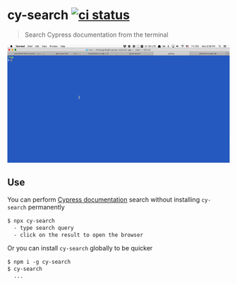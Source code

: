 # cy-search [![ci status][ci image]][ci url]
> Search Cypress documentation from the terminal

![cy-search in action](images/cy-search.gif)

## Use

You can perform [Cypress documentation](https://docs.cypress.io) search without installing `cy-search` permanently

```shell
$ npx cy-search
  - type search query
  - click on the result to open the browser
```

Or you can install `cy-search` globally to be quicker

```shell
$ npm i -g cy-search
$ cy-search
  ...
```

[ci image]: https://github.com/bahmutov/cy-search/workflows/ci/badge.svg?branch=main
[ci url]: https://github.com/bahmutov/cy-search/actions
